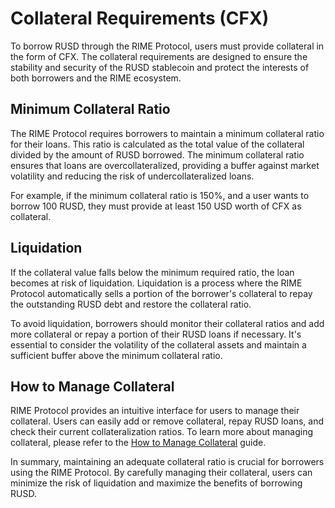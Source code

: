 # Collateral Requirements (CFX)

To borrow RUSD through the RIME Protocol, users must provide collateral in the form of CFX. The collateral requirements are designed to ensure the stability and security of the RUSD stablecoin and protect the interests of both borrowers and the RIME ecosystem.

## Minimum Collateral Ratio

The RIME Protocol requires borrowers to maintain a minimum collateral ratio for their loans. This ratio is calculated as the total value of the collateral divided by the amount of RUSD borrowed. The minimum collateral ratio ensures that loans are overcollateralized, providing a buffer against market volatility and reducing the risk of undercollateralized loans.

For example, if the minimum collateral ratio is 150%, and a user wants to borrow 100 RUSD, they must provide at least 150 USD worth of CFX as collateral.

## Liquidation

If the collateral value falls below the minimum required ratio, the loan becomes at risk of liquidation. Liquidation is a process where the RIME Protocol automatically sells a portion of the borrower's collateral to repay the outstanding RUSD debt and restore the collateral ratio.

To avoid liquidation, borrowers should monitor their collateral ratios and add more collateral or repay a portion of their RUSD loans if necessary. It's essential to consider the volatility of the collateral assets and maintain a sufficient buffer above the minimum collateral ratio.

## How to Manage Collateral

RIME Protocol provides an intuitive interface for users to manage their collateral. Users can easily add or remove collateral, repay RUSD loans, and check their current collateralization ratios. To learn more about managing collateral, please refer to the [How to Manage Collateral](./guides_tutorials/manage_collateral.md) guide.

In summary, maintaining an adequate collateral ratio is crucial for borrowers using the RIME Protocol. By carefully managing their collateral, users can minimize the risk of liquidation and maximize the benefits of borrowing RUSD.

